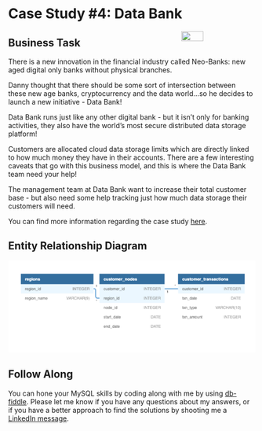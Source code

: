 # Case Study #4: Data Bank
<img src="https://8weeksqlchallenge.com/images/case-study-designs/4.png"
 width=30% height=30% align=right>

## Business Task
There is a new innovation in the financial industry called Neo-Banks: new aged digital only banks without physical branches.

Danny thought that there should be some sort of intersection between these new age banks, cryptocurrency and the data world…so he decides to launch a new initiative - Data Bank!

Data Bank runs just like any other digital bank - but it isn’t only for banking activities, they also have the world’s most secure distributed data storage platform!

Customers are allocated cloud data storage limits which are directly linked to how much money they have in their accounts. There are a few interesting caveats that go with this business model, and this is where the Data Bank team need your help!

The management team at Data Bank want to increase their total customer base - but also need some help tracking just how much data storage their customers will need.

You can find more information regarding the case study [here](https://8weeksqlchallenge.com/case-study-4/).

## Entity Relationship Diagram
![](/Images/project_4/eed.PNG)

## Follow Along
You can hone your MySQL skills by coding along with me by using [db-fiddle](https://www.db-fiddle.com/f/2GtQz4wZtuNNu7zXH5HtV4/3).  Please let me know if you have any questions about my answers, or if you have a better approach to find the solutions by shooting me a [LinkedIn message](https://www.linkedin.com/in/eangutierrez/).
